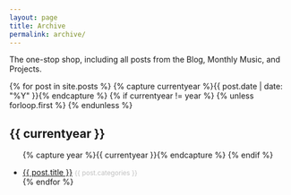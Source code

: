 ```yaml
---
layout: page
title: Archive
permalink: archive/
---
```


The one-stop shop, including all posts from the Blog, Monthly Music, and Projects.

<dl>

{% for post in site.posts %}
  {% capture currentyear %}{{ post.date | date: "%Y" }}{% endcapture %}
  {% if currentyear != year %}
    {% unless forloop.first %}
    </ul>
    {% endunless %}
    <h2>{{ currentyear }}</h2>
    <ul>
    {% capture year %}{{ currentyear }}{% endcapture %}
  {% endif %}
  <li><a href="{{ post.url }}">{{ post.title }}</a>&nbsp;<small style="color: #c0c0c0">{{ post.categories }}</small></li>
{% endfor %}

<!-- </dl> -->